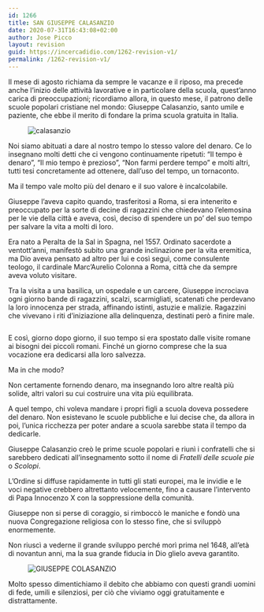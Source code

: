 ```yaml
---
id: 1266
title: SAN GIUSEPPE CALASANZIO
date: 2020-07-31T16:43:08+02:00
author: Jose Picco
layout: revision
guid: https://incercadidio.com/1262-revision-v1/
permalink: /1262-revision-v1/
---
```

Il mese di agosto richiama da sempre le vacanze e il riposo, ma precede anche l’inizio delle attività lavorative e in particolare della scuola, quest’anno carica di preoccupazioni; ricordiamo allora, in questo mese, il patrono delle scuole popolari cristiane nel mondo: Giuseppe Calasanzio, santo umile e paziente, che ebbe il merito di fondare la prima scuola gratuita in Italia.<figure class="wp-block-image">

![calasanzio]() </figure> 

Noi siamo abituati a dare al nostro tempo lo stesso valore del denaro. Ce lo insegnano molti detti che ci vengono continuamente ripetuti: “Il tempo è denaro”, “Il mio tempo è prezioso”, “Non farmi perdere tempo” e molti altri, tutti tesi concretamente ad ottenere, dall’uso del tempo, un tornaconto.

Ma il tempo vale molto più del denaro e il suo valore è incalcolabile. 

Giuseppe l’aveva capito quando, trasferitosi a Roma, si era intenerito e preoccupato per la sorte di decine di ragazzini che chiedevano l’elemosina per le vie della città e aveva, così, deciso di spendere un po’ del suo tempo per salvare la vita a molti di loro.

Era nato a Peralta de la Sal in Spagna, nel 1557. Ordinato sacerdote a ventott’anni, manifestò subito una grande inclinazione per la vita eremitica, ma Dio aveva pensato ad altro per lui e così seguì, come consulente teologo, il cardinale Marc’Aurelio Colonna a Roma, città che da sempre aveva voluto visitare.

Tra la visita a una basilica, un ospedale e un carcere, Giuseppe incrociava ogni giorno bande di ragazzini, scalzi, scarmigliati, scatenati che perdevano la loro innocenza per strada, affinando istinti, astuzie e malizie. Ragazzini che vivevano i riti d’iniziazione alla delinquenza, destinati però a finire male.

<div class="wp-block-image">
  <figure class="aligncenter size-large"><img src="https://incercadidio.com/wp-content/uploads/2020/07/704-1.jpg" alt="" class="wp-image-1265" /></figure>
</div>

E così, giorno dopo giorno, il suo tempo si era spostato dalle visite romane ai bisogni dei piccoli romani. Finché un giorno comprese che la sua vocazione era dedicarsi alla loro salvezza.

Ma in che modo?

Non certamente fornendo denaro, ma insegnando loro altre realtà più solide, altri valori su cui costruire una vita più equilibrata.

A quel tempo, chi voleva mandare i propri figli a scuola doveva possedere del denaro. Non esistevano le scuole pubbliche e lui decise che, da allora in poi, l’unica ricchezza per poter andare a scuola sarebbe stata il tempo da dedicarle.

Giuseppe Calasanzio creò le prime scuole popolari e riunì i confratelli che si sarebbero dedicati all’insegnamento sotto il nome di _Fratelli delle scuole pie_ o _Scolopi_.

L’Ordine si diffuse rapidamente in tutti gli stati europei, ma le invidie e le voci negative crebbero altrettanto velocemente, fino a causare l’intervento di Papa Innocenzo X con la soppressione della comunità.

Giuseppe non si perse di coraggio, si rimboccò le maniche e fondò una nuova Congregazione religiosa con lo stesso fine, che si sviluppò enormemente.

Non riuscì a vederne il grande sviluppo perché morì prima nel 1648, all’età di novantun anni, ma la sua grande fiducia in Dio glielo aveva garantito.<figure class="wp-block-image">

![GIUSEPPE COLASANZIO]() </figure> 

Molto spesso dimentichiamo il debito che abbiamo con questi grandi uomini di fede, umili e silenziosi, per ciò che viviamo oggi gratuitamente e distrattamente.